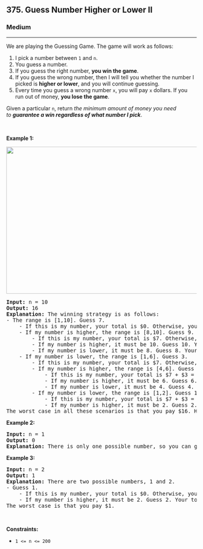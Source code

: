 <h2>375. Guess Number Higher or Lower II</h2><h3>Medium</h3><hr><div><p>We are playing the Guessing Game. The game will work as follows:</p>

<ol>
	<li>I pick a number between&nbsp;<code>1</code>&nbsp;and&nbsp;<code>n</code>.</li>
	<li>You guess a number.</li>
	<li>If you guess the right number, <strong>you win the game</strong>.</li>
	<li>If you guess the wrong number, then I will tell you whether the number I picked is <strong>higher or lower</strong>, and you will continue guessing.</li>
	<li>Every time you guess a wrong number&nbsp;<code>x</code>, you will pay&nbsp;<code>x</code>&nbsp;dollars. If you run out of money, <strong>you lose the game</strong>.</li>
</ol>

<p>Given a particular&nbsp;<code>n</code>, return&nbsp;<em>the minimum amount of money you need to&nbsp;<strong>guarantee a win regardless of what number I pick</strong></em>.</p>

<p>&nbsp;</p>
<p><strong>Example 1:</strong></p>
<img alt="" src="https://assets.leetcode.com/uploads/2020/09/10/graph.png" style="width: 505px; height: 388px;">
<pre><strong>Input:</strong> n = 10
<strong>Output:</strong> 16
<strong>Explanation:</strong> The winning strategy is as follows:
- The range is [1,10]. Guess 7.
&nbsp;   - If this is my number, your total is $0. Otherwise, you pay $7.
&nbsp;   - If my number is higher, the range is [8,10]. Guess 9.
&nbsp;       - If this is my number, your total is $7. Otherwise, you pay $9.
&nbsp;       - If my number is higher, it must be 10. Guess 10. Your total is $7 + $9 = $16.
&nbsp;       - If my number is lower, it must be 8. Guess 8. Your total is $7 + $9 = $16.
&nbsp;   - If my number is lower, the range is [1,6]. Guess 3.
&nbsp;       - If this is my number, your total is $7. Otherwise, you pay $3.
&nbsp;       - If my number is higher, the range is [4,6]. Guess 5.
&nbsp;           - If this is my number, your total is $7 + $3 = $10. Otherwise, you pay $5.
&nbsp;           - If my number is higher, it must be 6. Guess 6. Your total is $7 + $3 + $5 = $15.
&nbsp;           - If my number is lower, it must be 4. Guess 4. Your total is $7 + $3 + $5 = $15.
&nbsp;       - If my number is lower, the range is [1,2]. Guess 1.
&nbsp;           - If this is my number, your total is $7 + $3 = $10. Otherwise, you pay $1.
&nbsp;           - If my number is higher, it must be 2. Guess 2. Your total is $7 + $3 + $1 = $11.
The worst case in all these scenarios is that you pay $16. Hence, you only need $16 to guarantee a win.
</pre>

<p><strong>Example 2:</strong></p>

<pre><strong>Input:</strong> n = 1
<strong>Output:</strong> 0
<strong>Explanation:</strong>&nbsp;There is only one possible number, so you can guess 1 and not have to pay anything.
</pre>

<p><strong>Example 3:</strong></p>

<pre><strong>Input:</strong> n = 2
<strong>Output:</strong> 1
<strong>Explanation:</strong>&nbsp;There are two possible numbers, 1 and 2.
- Guess 1.
&nbsp;   - If this is my number, your total is $0. Otherwise, you pay $1.
&nbsp;   - If my number is higher, it must be 2. Guess 2. Your total is $1.
The worst case is that you pay $1.
</pre>

<p>&nbsp;</p>
<p><strong>Constraints:</strong></p>

<ul>
	<li><code>1 &lt;= n &lt;= 200</code></li>
</ul>
</div>